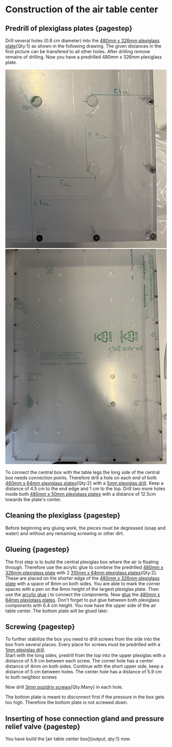 # Construction of the air table center

## Predrill of plexiglass plates {pagestep}

Drill several holes (0.8 cm diameter) into the [480mm x 326mm plexiglass plate](plexiglass.yml#480x326pg){Qty:1} as shown in the following drawing. The given distances in the first picture can be transfered to all other holes.
 After drilling remove remains of drilling. Now you have a predrilled 480mm x 326mm plexiglass plate. 

![](images/Top_plexiglas_drill_distances.jpeg)
![](images/Top_plexiglas_drill_distances_all001.jpeg)


To connect the central box with the table legs the long side of the central box needs connection points. 
Therefore drill a hole on each end of both [480mm x 64mm plexiglass plates](plexiglass.yml#480x64pg){Qty:2} with a [5mm plexiglas drill](tools.yml#1mmdrill). Keep a distance of 4.5 cm to the end edge and 1 cm to the top. Drill two more holes inside both [480mm x 50mm plexiglass plates](plexiglass.yml#480x64pg) with a distance of 12.5cm towards the plate's center.


## Cleaning the plexiglass {pagestep}

Before beginning any gluing work, the pieces must be degreased (soap and water) and without any remaining screwing or other dirt.

## Glueing {pagestep}

The first step is to build the central plexiglas box where the air is floating through. Therefore use the acrylic glue to combine the predrilled [480mm x 326mm plexiglass plate](plexiglass.yml#480x326pg) with 2 [310mm x 64mm plexiglass plates](plexiglass.yml#310x64pg){Qty:2}. These are placed on the shorter edge of the [480mm x 326mm plexiglass plate](plexiglass.yml#480x326pg) with a space of 8mm on both sides. You are able to mark the corner spaces with a pen on the 8mm height of the largest plexiglas plate. Then use the [arcylic glue](tools.yml#acrifix_192) [i](glueingadvise.md) to connect the components. Now [glue](tools.yml#acrifix_192) the [480mm x 64mm plexiglass plates](plexiglass.yml#480x64pg). Don't forget to put glue between both plexiglass components with 6.4 cm height. You now have the upper side of the air table center. The bottom plate will be glued later.

## Screwing {pagestep}

To further stabilize the box you need to drill screws from the side into the box from several places. Every place for screws must be predrilled with a [1mm plexiglas drill](tools.yml#1mmdrill).  
Start with the long sides, predrill from the top into the upper plexiglas with a distance of 5.9 cm between each screw. The corner hole has a center distance of 4mm on both sides. Continue with the short upper side, keep a distance of 5 cm between holes. The center hole has a distance of 5.9 cm to both neighbor screws

Now drill [3mm pozidriv screws](screws.yml#3mm_pozidriv){Qty:Many} in each hole.

The bottom plate is meant to disconnect first if the pressure in the box gets too high. Therefore the bottom plate is not screwed down.

## Inserting of hose connection gland and pressure relief valve {pagestep}








You have build the [air table center box]{output, qty:1} now.


